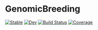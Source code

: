 # GenomicBreeding

[![Stable](https://img.shields.io/badge/docs-stable-blue.svg)](https://jeffersonfparil.github.io/GenomicBreeding.jl/stable/)
[![Dev](https://img.shields.io/badge/docs-dev-blue.svg)](https://jeffersonfparil.github.io/GenomicBreeding.jl/dev/)
[![Build Status](https://github.com/jeffersonfparil/GenomicBreeding.jl/actions/workflows/CI.yml/badge.svg?branch=main)](https://github.com/jeffersonfparil/GenomicBreeding.jl/actions/workflows/CI.yml/badge.svg?branch=main)
[![Coverage](https://codecov.io/gh/jeffersonfparil/GenomicBreeding.jl/branch/main/graph/badge.svg)](https://codecov.io/gh/jeffersonfparil/GenomicBreeding.jl)
